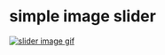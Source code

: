 # simple image slider

<a href="images/image-slider.gif"><img src="images/image-slider.gif" title="slider image gif"/></a>